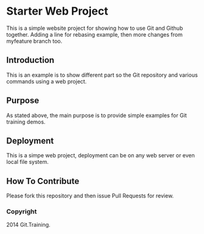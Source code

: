 # Starter Web Project

This is a simple website project for showing how to use Git and Github together. Adding a line for rebasing example, then more changes from myfeature branch too.

## Introduction

This is an example is to show different part so the Git repository and various commands using a web project.

## Purpose 

As stated above, the main purpose is to provide simple examples for Git training demos. 

## Deployment

This is a simpe web project, deployment can be on any web server or even local file system.

## How To Contribute 

Please fork this repository and then issue Pull Requests for review. 

### Copyright


2014 Git.Training.
